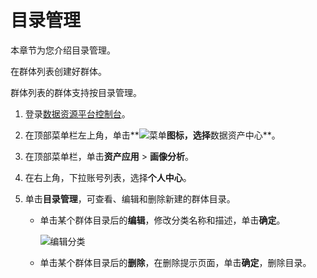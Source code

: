 # 目录管理

本章节为您介绍目录管理。

在群体列表创建好群体。

群体列表的群体支持按目录管理。

1.  登录[数据资源平台控制台](https://dataq.console.aliyun.com)。

2.  在顶部菜单栏左上角，单击**![菜单](https://static-aliyun-doc.oss-accelerate.aliyuncs.com/assets/img/zh-CN/6504337061/p188771.png)**图标，选择**数据资产中心**。

3.  在顶部菜单栏，单击**资产应用** \> **画像分析**。

4.  在右上角，下拉账号列表，选择**个人中心**。

5.  单击**目录管理**，可查看、编辑和删除新建的群体目录。

    -   单击某个群体目录后的**编辑**，修改分类名称和描述，单击**确定**。

        ![编辑分类](https://static-aliyun-doc.oss-accelerate.aliyuncs.com/assets/img/zh-CN/7327160161/p223900.png)

    -   单击某个群体目录后的**删除**，在删除提示页面，单击**确定**，删除目录。


